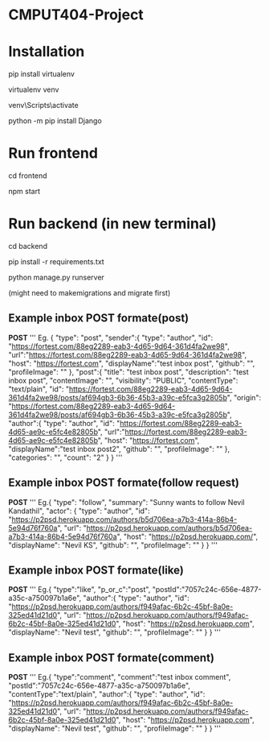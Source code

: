 # CMPUT404-Project

# Installation 
pip install virtualenv

virtualenv venv

venv\Scripts\activate

python -m pip install Django

# Run frontend
cd frontend

npm start

# Run backend (in new terminal)
cd backend

pip install -r requirements.txt

python manage.py runserver 

(might need to makemigrations and migrate first)


## Example inbox POST formate(post)
**POST**
'''
Eg. {
"type": "post",
"sender":{
        "type": "author",
        "id": "https://fortest.com/88eg2289-eab3-4d65-9d64-361d4fa2we98",
        "url":"https://fortest.com/88eg2289-eab3-4d65-9d64-361d4fa2we98",
        "host": "https://fortest.com",
        "displayName":"test inbox post",
        "github": "",
        "profileImage": ""
},
"post":{
        "title": "test inbox post",
        "description": "test inbox post",
        "contentImage": "",
        "visibility": "PUBLIC",
        "contentType": "text/plain",
        "id": "https://fortest.com/88eg2289-eab3-4d65-9d64-361d4fa2we98/posts/af694gb3-6b36-45b3-a39c-e5fca3g2805b",
        "origin": "https://fortest.com/88eg2289-eab3-4d65-9d64-361d4fa2we98/posts/af694gb3-6b36-45b3-a39c-e5fca3g2805b",
        "author":{
                "type": "author",
                "id": "https://fortest.com/88eg2289-eab3-4d65-ae9c-e5fc4e82805b",
                "url":"https://fortest.com/88eg2289-eab3-4d65-ae9c-e5fc4e82805b",
                "host": "https://fortest.com",
                "displayName":"test inbox post2",
                "github": "",
                "profileImage": ""
        },
        "categories": "",
        "count": "2"
}
}
'''
## Example inbox POST formate(follow request)
**POST**
'''
Eg.{
"type": "follow",
"summary": "Sunny wants to follow Nevil Kandathil",
"actor": {
    "type": "author",
        "id": "https://p2psd.herokuapp.com/authors/b5d706ea-a7b3-414a-86b4-5e94d76f760a",
        "url": "https://p2psd.herokuapp.com/authors/b5d706ea-a7b3-414a-86b4-5e94d76f760a",
        "host": "https://p2psd.herokuapp.com/",
        "displayName": "Nevil KS",
        "github": "",
        "profileImage": ""
}
 }
'''

## Example inbox POST formate(like)
**POST**
'''
Eg.{
"type":"like",
"p_or_c":"post",
"postId":"7057c24c-656e-4877-a35c-a750097b1a6e",
"author":{
            "type": "author",
            "id": "https://p2psd.herokuapp.com/authors/f949afac-6b2c-45bf-8a0e-325ed41d21d0",
            "url": "https://p2psd.herokuapp.com/authors/f949afac-6b2c-45bf-8a0e-325ed41d21d0",
            "host": "https://p2psd.herokuapp.com",
            "displayName": "Nevil test",
            "github": "",
            "profileImage": ""
        }
}
'''
## Example inbox POST formate(comment)
**POST**
'''
Eg.{
"type":"comment",
"comment":"test inbox comment",
"postId":"7057c24c-656e-4877-a35c-a750097b1a6e",
"contentType":"text/plain",
"author":{
            "type": "author",
            "id": "https://p2psd.herokuapp.com/authors/f949afac-6b2c-45bf-8a0e-325ed41d21d0",
            "url": "https://p2psd.herokuapp.com/authors/f949afac-6b2c-45bf-8a0e-325ed41d21d0",
            "host": "https://p2psd.herokuapp.com",
            "displayName": "Nevil test",
            "github": "",
            "profileImage": ""
        }
}
'''
